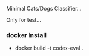 Minimal Cats/Dogs Classifier...

Only for test...

### docker Install

* docker build -t codex-eval .
